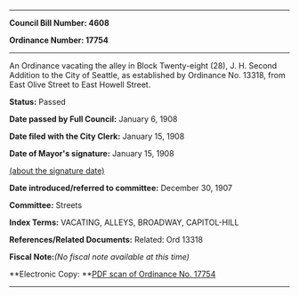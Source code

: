

********

**Council Bill Number: 4608**
   
**Ordinance Number: 17754**
********

 An Ordinance vacating the alley in Block Twenty-eight (28), J. H. Second Addition to the City of Seattle, as established by Ordinance No. 13318, from East Olive Street to East Howell Street.

**Status:** Passed
   
**Date passed by Full Council:** January 6, 1908
   
**Date filed with the City Clerk:** January 15, 1908
   
**Date of Mayor's signature:** January 15, 1908
   
[(about the signature date)](/~public/approvaldate.htm)
   
   
   
**Date introduced/referred to committee:** December 30, 1907
   
**Committee:** Streets
   
   
**Index Terms:** VACATING, ALLEYS, BROADWAY, CAPITOL-HILL

**References/Related Documents:** Related: Ord 13318

**Fiscal Note:**_(No fiscal note available at this time)_

**Electronic Copy: **[PDF scan of Ordinance No. 17754](/~archives/Ordinances/Ord_17754.pdf)

********

